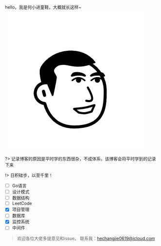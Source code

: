 hello，我是何小进童鞋，大概就长这样~  ![](avatar.png ':size=10%')

?> 记录博客的原因是平时学的东西很杂，不成体系，该博客会将平时学到的记录下来

!> 日积硅步，以至千里！

- [ ] Go语言
- [ ] 设计模式
- [ ] 数据结构
- [ ] LeetCode
- [x] 项目管理
- [ ] 数据库
- [x] 监控系统
- [ ] 中间件

> 欢迎各位大佬多提意见和issue。
> 联系我：hechangjie0619@icloud.com

